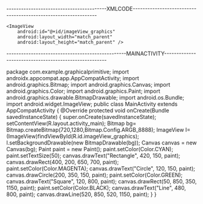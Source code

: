 
-----------------------------------------XMLCODE---------------------------------------------------------------





<?xml version="1.0" encoding="utf-8"?>
<FrameLayout
    xmlns:android="http://schemas.android.com/apk/res/android"
    android:layout_width="match_parent"
    android:layout_height="match_parent">

    <ImageView
        android:id="@+id/imageView_graphics"
        android:layout_width="match_parent"
        android:layout_height="match_parent" />

</FrameLayout>





-------------------------------------------------MAINACTIVITY------------------------------------------------------


package com.example.graphicalprimitive;
import androidx.appcompat.app.AppCompatActivity;
import android.graphics.Bitmap;
import android.graphics.Canvas;
import android.graphics.Color;
import android.graphics.Paint;
import android.graphics.drawable.BitmapDrawable;
import android.os.Bundle;
import android.widget.ImageView;
public class MainActivity extends AppCompatActivity {
    @Override
    protected void onCreate(Bundle savedInstanceState) {
        super.onCreate(savedInstanceState);
        setContentView(R.layout.activity_main);
        Bitmap bg= Bitmap.createBitmap(720,1280,Bitmap.Config.ARGB_8888);
        ImageView I= (ImageView)findViewById(R.id.imageView_graphics);
        I.setBackgroundDrawable(new BitmapDrawable(bg));
        Canvas canvas = new Canvas(bg);
        Paint paint = new Paint();
        paint.setColor(Color.CYAN);
        paint.setTextSize(50);
        canvas.drawText("Rectangle", 420, 150, paint);
        canvas.drawRect(400, 200, 650, 700, paint);
        paint.setColor(Color.MAGENTA);
        canvas.drawText("Circle", 120, 150, paint);
        canvas.drawCircle(200, 350, 150, paint);
        paint.setColor(Color.GREEN);
        canvas.drawText("Square", 120, 800, paint);
        canvas.drawRect(50, 850, 350, 1150, paint);
        paint.setColor(Color.BLACK);
        canvas.drawText("Line", 480, 800, paint);
        canvas.drawLine(520, 850, 520, 1150, paint);
    }
}
